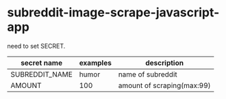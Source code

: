 # subreddit-image-scrape-javascript-app


need to set SECRET.

|secret name|examples|description|
|---|---|---|
|SUBREDDIT_NAME|humor|name of subreddit|
|AMOUNT|100|amount of scraping(max:99)|


